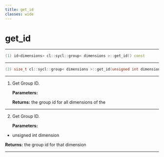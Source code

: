 ```yaml
---
title: get_id
classes: wide
---
```

# get_id

---

```cpp
(1) id<dimensions> cl::sycl::group< dimensions >::get_id() const
```

---

```cpp
(2) size_t cl::sycl::group< dimensions >::get_id(unsigned int dimension) const
```

---

1. Get Group ID. 

   **Parameters:**

   **Returns:** the group id for all dimensions of the 

---

2. Get Group ID. 

   **Parameters:**

  * unsigned int dimension

   

   **Returns:** the group id for that dimension 

---

